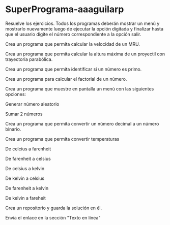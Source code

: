 # SuperPrograma-aaaguilarp
Resuelve los ejercicios. Todos los programas deberán mostrar un menú y mostrarlo nuevamente luego de ejecutar la opción digitada y finalizar hasta que el usuario digite el número correspondiente a la opción salir.

Crea un programa que permita calcular la velocidad de un MRU.

Crea un programa que permita calcular la altura máxima de un proyectil con trayectoria parabólica.

Crea un programa que permita identificar si un número es primo.

Crea un programa para calcular el factorial de un número.

Crea un programa que muestre en pantalla un menú con las siguientes opciones:

Generar número aleatorio

Sumar 2 números

Crea un programa que permita convertir un número decimal  a un número binario.

Crea un programa que permita convertir temperaturas

De celcius a farenheit

De farenheit a celsius

De celsius a kelvin

De kelvin a celsius

De farenheit a kelvin

De kelvin a fareheit

Crea un repositorio y guarda la solución en él.

Envía el enlace en la sección "Texto en línea"

